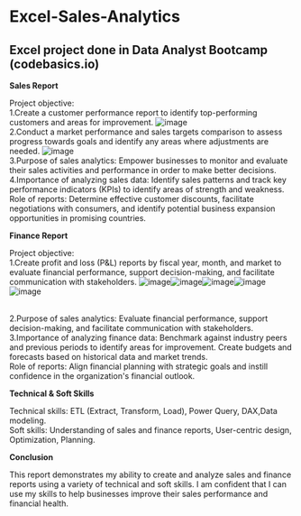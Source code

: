 # Excel-Sales-Analytics
## Excel project done in Data Analyst Bootcamp (codebasics.io)
<b>Sales Report</b>

Project objective:<br>
1.Create a customer performance report to identify top-performing customers and areas for improvement.
![image](https://github.com/SaiKiranBudita/Excel-Sales-Analytics/assets/101615781/31f2addf-374a-4638-8a71-562be90e65ab)<br>
2.Conduct a market performance and sales targets comparison to assess progress towards goals and identify any areas where adjustments are needed.
![image](https://github.com/SaiKiranBudita/Excel-Sales-Analytics/assets/101615781/365f0a7c-e38d-4cca-8389-3d7de6fbb0b9)<br>
3.Purpose of sales analytics: Empower businesses to monitor and evaluate their sales activities and performance in order to make better decisions.
<br>
4.Importance of analyzing sales data: Identify sales patterns and track key performance indicators (KPIs) to identify areas of strength and weakness.
<br>
Role of reports: Determine effective customer discounts, facilitate negotiations with consumers, and identify potential business expansion opportunities in promising countries.

<b>Finance Report</b>

Project objective:<br>
1.Create profit and loss (P&L) reports by fiscal year, month, and market to evaluate financial performance, support decision-making, and facilitate communication with stakeholders.
![image](https://github.com/SaiKiranBudita/Excel-Sales-Analytics/assets/101615781/0dc55833-6307-47aa-8f65-d93ae048444c)![image](https://github.com/SaiKiranBudita/Excel-Sales-Analytics/assets/101615781/a76b70e5-7f9f-46b5-b669-f5bec8cff817)![image](https://github.com/SaiKiranBudita/Excel-Sales-Analytics/assets/101615781/81b6f65c-533b-44c2-9c6a-8542f6cc74c5)![image](https://github.com/SaiKiranBudita/Excel-Sales-Analytics/assets/101615781/39a229c0-da51-4a4b-98cd-37f4c377eeec)![image](https://github.com/SaiKiranBudita/Excel-Sales-Analytics/assets/101615781/c5de2621-bd8c-49a9-9a97-ac2e87422aca)




<br>
2.Purpose of sales analytics: Evaluate financial performance, support decision-making, and facilitate communication with stakeholders.<br>
3.Importance of analyzing finance data: Benchmark against industry peers and previous periods to identify areas for improvement. Create budgets and forecasts based on historical data and market trends.<br>
Role of reports: Align financial planning with strategic goals and instill confidence in the organization's financial outlook.

<b>Technical & Soft Skills</b>

Technical skills: ETL (Extract, Transform, Load), Power Query, DAX,Data modeling.<br>
Soft skills: Understanding of sales and finance reports, User-centric design, Optimization, Planning.<br>

<b>Conclusion</b>

This report demonstrates my ability to create and analyze sales and finance reports using a variety of technical and soft skills. I am confident that I can use my skills to help businesses improve their sales performance and financial health.
